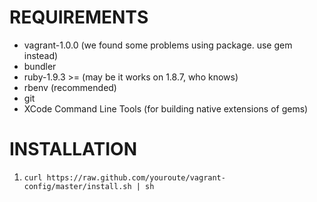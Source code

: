 REQUIREMENTS
============

  * vagrant-1.0.0 (we found some problems using package. use gem instead)
  * bundler
  * ruby-1.9.3 >= (may be it works on 1.8.7, who knows)
  * rbenv (recommended)
  * git
  * XCode Command Line Tools (for building native extensions of gems)

INSTALLATION
============

  1. `curl https://raw.github.com/youroute/vagrant-config/master/install.sh | sh`